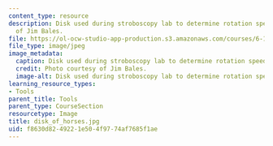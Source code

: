 ```yaml
---
content_type: resource
description: Disk used during stroboscopy lab to determine rotation speed. Photo courtesy
  of Jim Bales.
file: https://ol-ocw-studio-app-production.s3.amazonaws.com/courses/6-163-strobe-project-laboratory-fall-2005/f8630d8249221e504f9774af7685f1ae_disk_of_horses.jpg
file_type: image/jpeg
image_metadata:
  caption: Disk used during stroboscopy lab to determine rotation speed.
  credit: Photo courtesy of Jim Bales.
  image-alt: Disk used during stroboscopy lab to determine rotation speed.
learning_resource_types:
- Tools
parent_title: Tools
parent_type: CourseSection
resourcetype: Image
title: disk_of_horses.jpg
uid: f8630d82-4922-1e50-4f97-74af7685f1ae
---
```

